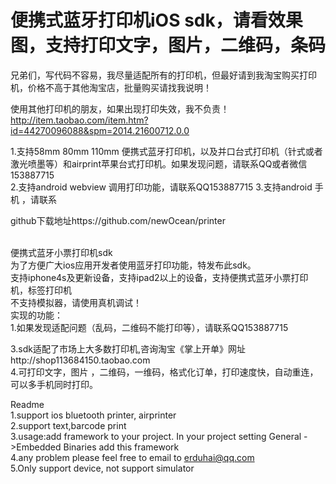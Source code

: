 # 便携式蓝牙打印机iOS sdk，请看效果图，支持打印文字，图片，二维码，条码
兄弟们，写代码不容易，我尽量适配所有的打印机，但最好请到我淘宝购买打印机，价格不高于其他淘宝店，批量购买请找我说明！

使用其他打印机的朋友，如果出现打印失效，我不负责！http://item.taobao.com/item.htm?id=44270096088&spm=2014.21600712.0.0

1.支持58mm 80mm 110mm 便携式蓝牙打印机，以及并口台式打印机（针式或者激光喷墨等）和airprint苹果台式打印机。如果发现问题，请联系QQ或者微信153887715<br>
2.支持android webview  调用打印功能，请联系QQ153887715
3.支持android 手机 ，请联系

github下载地址https://github.com/newOcean/printer

<br>
便携式蓝牙小票打印机sdk<br>
为了方便广大ios应用开发者使用蓝牙打印功能，特发布此sdk。<br>
支持iphone4s及更新设备，支持ipad2以上的设备，支持便携式蓝牙小票打印机，标签打印机<br>
不支持模拟器，请使用真机调试！
<br>
实现的功能：<br>
1.如果发现适配问题（乱码，二维码不能打印等），请联系QQ153887715<br>

3.sdk适配了市场上大多数打印机,咨询淘宝《掌上开单》网址http://shop113684150.taobao.com<br>
4.可打印文字，图片 ，二维码，一维码，格式化订单，打印速度快，自动重连，可以多手机同时打印。<br>

Readme<br>
1.support ios bluetooth printer, airprinter<br>
2.support text,barcode print<br>
3.usage:add framework to your project. In your project setting  General ->Embedded Binaries add this framework<br>
4.any problem please feel free to email to erduhai@qq.com<br>
5.Only support device, not support simulator


